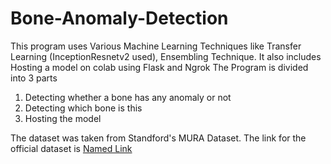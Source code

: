 # Bone-Anomaly-Detection
This program uses Various Machine Learning Techniques like Transfer Learning (InceptionResnetv2 used), Ensembling Technique. 
It also includes Hosting a model on colab using Flask and Ngrok
The Program is divided into 3 parts
1. Detecting whether a bone has any anomaly or not
2. Detecting which bone is this
3. Hosting the model

The dataset was taken from Standford's MURA Dataset. The link for the official dataset is [Named Link](https://stanfordmlgroup.github.io/competitions/mura/ "Named link title") 
